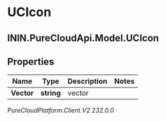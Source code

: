 # UCIcon

## ININ.PureCloudApi.Model.UCIcon

## Properties

|Name | Type | Description | Notes|
|------------ | ------------- | ------------- | -------------|
| **Vector** | **string** | vector | |



_PureCloudPlatform.Client.V2 232.0.0_
